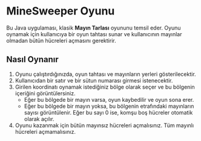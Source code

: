 # MineSweeper Oyunu

Bu Java uygulaması, klasik **Mayın Tarlası** oyununu temsil eder. Oyunu oynamak için kullanıcıya bir oyun tahtası sunar ve kullanıcının mayınlar olmadan bütün hücreleri açmasını gerektirir.

## Nasıl Oynanır

1. Oyunu çalıştırdığınızda, oyun tahtası ve mayınların yerleri gösterilecektir.
2. Kullanıcıdan bir satır ve bir sütun numarası girmesi istenecektir.
3. Girilen koordinatı oynamak istediğiniz bölge olarak seçer ve bu bölgenin içeriğini görüntülersiniz.
   - Eğer bu bölgede bir mayın varsa, oyun kaybedilir ve oyun sona erer.
   - Eğer bu bölgede bir mayın yoksa, bu bölgenin etrafındaki mayınların sayısı görüntülenir. Eğer bu sayı 0 ise, komşu boş hücreler otomatik olarak açılır.
4. Oyunu kazanmak için bütün mayınsız hücreleri açmalısınız. Tüm mayınlı hücreleri açmamalısınız.
